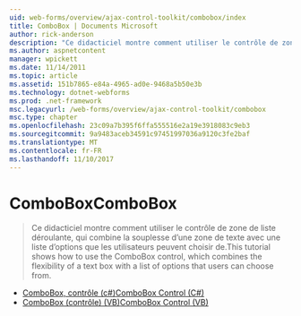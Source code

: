 ```yaml
---
uid: web-forms/overview/ajax-control-toolkit/combobox/index
title: ComboBox | Documents Microsoft
author: rick-anderson
description: "Ce didacticiel montre comment utiliser le contrôle de zone de liste déroulante, qui combine la souplesse d’une zone de texte avec une liste d’options que les utilisateurs peuvent choisir de."
ms.author: aspnetcontent
manager: wpickett
ms.date: 11/14/2011
ms.topic: article
ms.assetid: 151b7865-e84a-4965-ad0e-9468a5b50e3b
ms.technology: dotnet-webforms
ms.prod: .net-framework
msc.legacyurl: /web-forms/overview/ajax-control-toolkit/combobox
msc.type: chapter
ms.openlocfilehash: 23c09a7b395f6ffa555516e2a19e3918083c9eb3
ms.sourcegitcommit: 9a9483aceb34591c97451997036a9120c3fe2baf
ms.translationtype: MT
ms.contentlocale: fr-FR
ms.lasthandoff: 11/10/2017
---
```

<a name="combobox"></a><span data-ttu-id="a584f-103">ComboBox</span><span class="sxs-lookup"><span data-stu-id="a584f-103">ComboBox</span></span>
====================
> <span data-ttu-id="a584f-104">Ce didacticiel montre comment utiliser le contrôle de zone de liste déroulante, qui combine la souplesse d’une zone de texte avec une liste d’options que les utilisateurs peuvent choisir de.</span><span class="sxs-lookup"><span data-stu-id="a584f-104">This tutorial shows how to use the ComboBox control, which combines the flexibility of a text box with a list of options that users can choose from.</span></span>


- [<span data-ttu-id="a584f-105">ComboBox, contrôle (c#)</span><span class="sxs-lookup"><span data-stu-id="a584f-105">ComboBox Control (C#)</span></span>](how-do-i-use-the-combobox-control-cs.md)
- [<span data-ttu-id="a584f-106">ComboBox (contrôle) (VB)</span><span class="sxs-lookup"><span data-stu-id="a584f-106">ComboBox Control (VB)</span></span>](how-do-i-use-the-combobox-control-vb.md)
